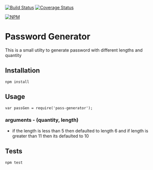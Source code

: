 [![Build Status](https://travis-ci.org/vtkrishn/leetcode-helper.svg?branch=master)](https://travis-ci.org/vtkrishn/leetcode-helper) [![Coverage Status](https://coveralls.io/repos/github/vtkrishn/leetcode-helper/badge.svg?branch=master)](https://coveralls.io/github/vtkrishn/leetcode-helper?branch=master)

[![NPM](https://nodei.co/npm/pass-generator.png?compact=true)](https://nodei.co/npm/pass-generator/)

# Password Generator

This is a small utilty to generate password with different lengths and quantity

## Installation

  `npm install `

## Usage

    var passGen = require('pass-generator');

### arguments - (quantity, length)
* if the length is less than 5 then defaulted to length 6 and if length is greater than 11 then its defaulted to 10

## Tests

  `npm test`
